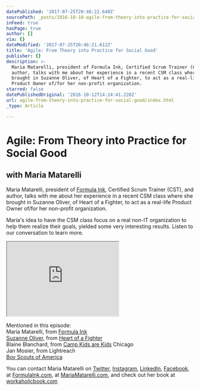 ```yaml
---
datePublished: '2017-07-25T20:46:22.649Z'
sourcePath: _posts/2016-10-10-agile-from-theory-into-practice-for-social-good.md
inFeed: true
hasPage: true
author: []
via: {}
dateModified: '2017-07-25T20:46:21.612Z'
title: 'Agile: From Theory into Practice for Social Good'
publisher: {}
description: >-
  Maria Matarelli, president of Formula Ink, Certified Scrum Trainer (CST), and
  author, talks with me about her experience in a recent CSM class where she
  brought in Suzanne Oliver, of Heart of a Fighter, to act as a real-life
  Product Owner of/for her non-profit organization.
starred: false
datePublishedOriginal: '2016-10-12T14:24:41.228Z'
url: agile-from-theory-into-practice-for-social-good/index.html
_type: Article

---
```

# Agile: From Theory into Practice for Social Good

## with Maria Matarelli

Maria Matarelli, president of [Formula Ink][0], Certified Scrum Trainer (CST), and author, talks with me about her experience in a recent CSM class where she brought in Suzanne Oliver, of Heart of a Fighter, to act as a real-life Product Owner of/for her non-profit organization.

Maria's idea to have the CSM class focus on a real non-IT organization to help them realize their goals, yielded some very interesting results. Listen to our conversation to learn more.

<iframe src="https://the-grid.github.io/ed-userhtml/?g=eJxlUMtuwzAM-xXDwI6p0m3dC01_ZfBDbYTKUmA7yLKvn9PeuhtFCiSlI52zS2hKXRkH6zVHzF9GVNCaksNgAcaa-NBN7FbMOyZfVtkFTYDJYwScqGhEoAgv-8P75-sHjEiXscJz38NCsY7w1lAdMSGU6iS6HLtEQuDm2oJ-Kog2fU5eHDGsWG7KlrgpU0ZWFzco-u1ic6SyTZEyhkoq4F24Ls22sV1wYUSoeUaw5l5lsK2LNbcyg933_VM7LmRlJrkMVtQa45h1Oc_MTUAUs6C_Un1kk_4-UvpvpzwwpyPc33z6A8q_hWA" height="200" style=""></iframe>

Mentioned in this episode:  
Maria Matarelli, from [Formula Ink][1]  
[Suzanne Oliver][2], from [Heart of a Fighter][3]  
Blaine Blanchard, from [Camp Kids are Kids][4] Chicago  
Jan Mosier, from Lightreach  
[Boy Scouts of America][5]

You can contact Maria Matarelli on [Twitter][6], [Instagram][7], [LinkedIn][8], [Facebook][9], at [FormulaInk.com][0], at [MariaMatarelli.com][10], and check out her book at [workaholicbook.com][11]

[0]: http://www.formulaink.com/
[1]: http://www.formulaink.com/ "Formula Ink"
[2]: https://www.linkedin.com/profile/view?id=47587512 "Suzanne Oliver"
[3]: http://www.heartofafighter.org/ "Heart of a Fighter"
[4]: http://www.campkidsarekids.org/
[5]: http://www.scouting.org/
[6]: http://www.twitter.com/mariamatarelli
[7]: http://instagram.com/mariamatarelli
[8]: http://www.linkedin.com/in/mariamatarelli
[9]: https://www.facebook.com/mariamatarellipage
[10]: http://mariamatarelli.com/
[11]: http://www.workaholicbook.com/